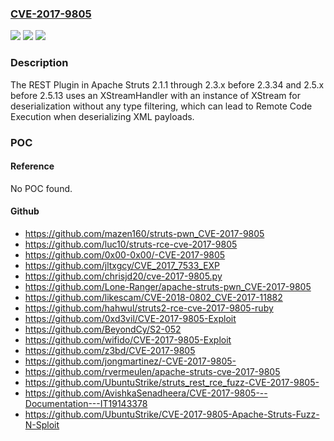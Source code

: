 ### [CVE-2017-9805](https://cve.mitre.org/cgi-bin/cvename.cgi?name=CVE-2017-9805)
![](https://img.shields.io/static/v1?label=Product&message=Apache%20Struts&color=blue)
![](https://img.shields.io/static/v1?label=Version&message=n%2Fa&color=blue)
![](https://img.shields.io/static/v1?label=Vulnerability&message=RCE&color=brighgreen)

### Description

The REST Plugin in Apache Struts 2.1.1 through 2.3.x before 2.3.34 and 2.5.x before 2.5.13 uses an XStreamHandler with an instance of XStream for deserialization without any type filtering, which can lead to Remote Code Execution when deserializing XML payloads.

### POC

#### Reference
No POC found.

#### Github
- https://github.com/mazen160/struts-pwn_CVE-2017-9805
- https://github.com/luc10/struts-rce-cve-2017-9805
- https://github.com/0x00-0x00/-CVE-2017-9805
- https://github.com/jltxgcy/CVE_2017_7533_EXP
- https://github.com/chrisjd20/cve-2017-9805.py
- https://github.com/Lone-Ranger/apache-struts-pwn_CVE-2017-9805
- https://github.com/likescam/CVE-2018-0802_CVE-2017-11882
- https://github.com/hahwul/struts2-rce-cve-2017-9805-ruby
- https://github.com/0xd3vil/CVE-2017-9805-Exploit
- https://github.com/BeyondCy/S2-052
- https://github.com/wifido/CVE-2017-9805-Exploit
- https://github.com/z3bd/CVE-2017-9805
- https://github.com/jongmartinez/-CVE-2017-9805-
- https://github.com/rvermeulen/apache-struts-cve-2017-9805
- https://github.com/UbuntuStrike/struts_rest_rce_fuzz-CVE-2017-9805-
- https://github.com/AvishkaSenadheera/CVE-2017-9805---Documentation---IT19143378
- https://github.com/UbuntuStrike/CVE-2017-9805-Apache-Struts-Fuzz-N-Sploit

